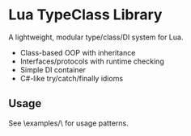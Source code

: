 ﻿# Lua TypeClass Library

A lightweight, modular type/class/DI system for Lua.

- Class-based OOP with inheritance
- Interfaces/protocols with runtime checking
- Simple DI container
- C#-like try/catch/finally idioms

## Usage
See \examples/\ for usage patterns.
